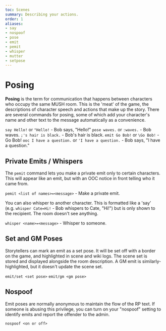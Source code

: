 ```yaml
---
toc: Scenes
summary: Describing your actions.
order: 1
aliases:
- say
- nospoof
- pose
- emit
- pemit
- whisper
- mutter
- setpose
---
```

# Posing

**Posing** is the term for communication that happens between characters who occupy the same MUSH room.  This is the 'meat' of the game, the descriptions of character speech and actions that make up the story. There are several commands for posing, some of which add your character's name and other text to the message automatically as a convenience.

`say Hello!` or `"Hello!` - Bob says, "Hello!"
`pose waves.` or `:waves.` - Bob waves.
`;'s hair is black.` - Bob's hair is black.
`emit Go Bob!` or `\Go Bob!` - Go Bob!
`ooc I have a question.` or `'I have a question.` - <OOC> Bob says, "I have a question."

## Private Emits / Whispers

The `pemit` command lets you make a private emit only to certain characters.  This will appear like an emit, but with an OOC notice in front telling who it came from.

`pemit <list of names>=<message>` - Make a private emit.
  
You can also whisper to another character.  This is formatted like a 'say' (e.g. `whisper Cate=Hi!` - Bob whispers to Cate, "Hi!") but is only shown to the recipient.  The room doesn't see anything.

`whisper <name>=<message>` - Whisper to someone.

## Set and GM Poses

Storytellers can mark an emit as a set pose.  It will be set off with a border on the game, and highlighted in scene and wiki logs.  The scene set is stored and displayed alongside the room description.  A GM emit is similarly-highlighted, but it doesn't update the scene set.

`emit/set <set pose>`
`emit/gm <gm pose>`

## Nospoof

Emit poses are normally anonymous to maintain the flow of the RP text.  If someone is abusing this privilege, you can turn on your "nospoof" setting to identify emits and report the offender to the admin.

`nospoof <on or off>`
